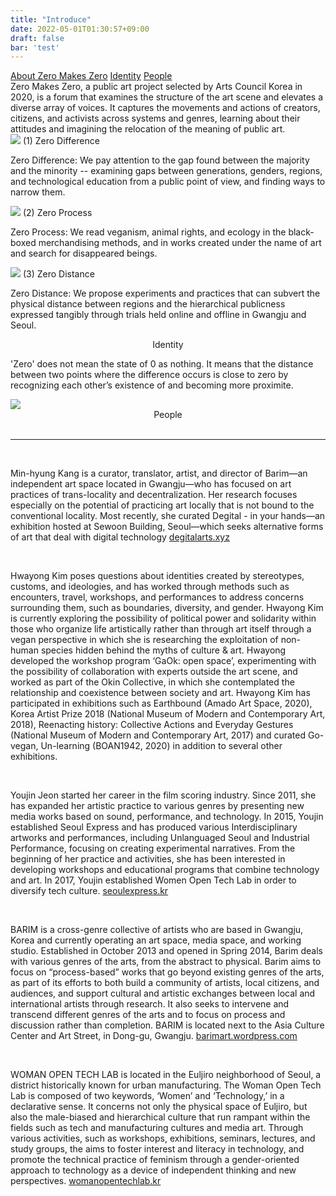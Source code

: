 ```yaml
---
title: "Introduce"
date: 2022-05-01T01:30:57+09:00
draft: false
bar: 'test'
---
```


<div class="flex">
<div class="h-2 mt-4 mb-20 m-auto text-base">
<a class="mt-3 mr-3" href="#">About Zero Makes Zero</span></a>
<a class="mt-3 mr-3" href="#design"><span>Identity</span></a>
<a class="mt-3" href="#people"><span>People</span></a>
</div>
</div>

<div class="max-w-screen-xl m-auto">
<div class="px-4 font-jejumyeongjo text-xl leading-10">
Zero Makes Zero, a public art project selected by Arts Council Korea in 2020, is a forum that examines the structure of the art scene and elevates a diverse array of voices. It captures the movements and actions of creators, citizens, and activists across systems and genres, learning about their attitudes and imagining the relocation of the meaning of public art.
</div>
<div class="lg:flex mt-10 text-xl">
<div class="lg:w-1/3 m-10">
<!-- <img src="https://i.imgur.com/d3gpiGG.png"> <br/> <br/> -->
<img src="/images/introduce_image_1.jpg">
<span class="font-semibold font-jejumyeongjo">(1) Zero Difference</span>
<p class="font-jejumyeongjo leading-10">
Zero Difference: We pay attention to the gap found between the majority and the minority -- examining gaps between generations, genders, regions, and technological education from a public point of view, and finding ways to narrow them.
</p>
</div>
<div class="lg:w-1/3 font-jejumyeongjo m-10">
<!-- <img src="https://i.imgur.com/iXvNl01.png"> <br/> <br/> -->
<img src="/images/introduce_image_2.jpg">
<span class="font-semibold font-jejumyeongjo">(2) Zero Process</span>
<p class="font-jejumyeongjo leading-10">
Zero Process: We read veganism, animal rights, and ecology in the black-boxed merchandising methods, and in works created under the name of art and search for disappeared beings.
</p>
</div>

<div class="lg:w-1/3 font-jejumyeongjo m-10">
<!-- <img src="https://i.imgur.com/JF3fx99.png"><br/> -->
<img src="/images/introduce_image_3.jpg">
<span class="font-semibold font-jejumyeongjo">(3) Zero Distance</span>
<p class="font-jejumyeongjo leading-10">
Zero Distance: We propose experiments and practices that can subvert the physical distance between regions and the hierarchical publicness expressed tangibly through trials held online and offline in Gwangju and Seoul.
</p>
</div>
</div>

<div id="design" class="px-4 text-xl mt-16 mb-20">
<center>
<p class="font-semibold mb-8 leading-10">Identity</p>
</center>
<div>
<p class="font-jejumyeongjo leading-10">
'Zero' does not mean the state of 0 as nothing. It means that the distance between two points where the difference occurs is close to zero by recognizing each other’s existence of and becoming more proximite.
</p>
<img class="mb-20" src="/images/design_identity_en.png">

<!-- <p class="text-lg leading-10"> -->
<!-- 아무것도 발생하지 않는 상태 / 팽팽한 긴장감 <br/> -->
<!-- The state in which nothing happens /  tension <br/> -->
<!-- <br/> -->
<!-- 파동: 존재의 인식 / A와 B에서 발생한 활동 <br/> -->
<!-- Waves: Perception of Being / Activities from A and B <br/> -->
<!-- <br/> -->
<!-- 제로의 모양: 내가 다른 지점에 위치한 누군가와 가까워지기 시작한, 파동이 발생하는 시점 <br/> -->
<!-- Shape of zero: the point at which the wave begins, when we start getting closer to someone at a different point. <br/> -->
<!-- <br/> -->
<!-- 제로의 색: 난색과 한색으로 정의하기 어려운 ‘차가운 붉은 색’ 채도가 높은 중간색 <br/> -->
<!-- Color of Zero: ‘cold red’, a high-saturation neutral tone, which is difficult to define as either a warm or cold color. <br/> -->
<!-- </p> -->
<!-- <span class="text-lg font-semibold">디자인</span> <span class="text-lg">어라우드랩</span>  <br/> -->
<!-- <p class="text-lg leading-10"> -->
<!-- 어라우드랩은 디자인이라는 창작활동 속에서 우리가 놓치고 있는 부분들이 무엇인지 고민하며 우리사회에 필요한 가치를 더 많은 사람이 들을 수 있도록 실험하고 있다. <a href="http://aloud-lab.kr" target="_blank">aloud-lab.kr</a> -->
<!-- </p> -->
</div>
</div>

<div id="people" class="px-4 text-lg  mt-16">
<center>
<span class="font-semibold text-xl mb-8">People</span>
</center>
<!-- <p class="px-2 leading-10"> -->
<!-- <strong>공동기획자 </strong> <span id="co-direct">강민형, 김화용, 전유진</span></span> -->
<!-- <br/> -->
<!-- <strong>참여기관 </strong> <span id="organize">바림, 여성을 위한 열린 기술랩</span> -->
<!-- <br/> -->
<!-- <strong>연구원 </strong> <span id="research">김솜이, 박태인, 이목화, 최윤정 </span> -->
<!-- </p> -->
<br/>
<hr/>
<br/>
<p class="px-2 text-lg leading-10">
<span class="font-semibold">Min-hyung Kang</span> is a curator, translator, artist, and director of Barim—an independent art space located in Gwangju—who has focused on art practices of trans-locality and decentralization. Her research focuses especially on the potential of practicing art locally that is not bound to the conventional locality. Most recently, she curated Degital - in your hands—an exhibition hosted at Sewoon Building, Seoul—which seeks alternative forms of art that deal with digital technology <a href="https://degitalarts.xyz"  target="_blank">degitalarts.xyz</a>
</p>
<br/>
<p class="px-2 leading-10">
<span class="font-semibold">Hwayong Kim</span> poses questions about identities created by stereotypes, customs, and ideologies, and has worked through methods such as encounters, travel, workshops, and performances to address concerns surrounding them, such as boundaries, diversity, and gender. Hwayong Kim is  currently exploring the possibility of political power and solidarity within those who organize life artistically rather than through art itself through a vegan perspective in which she is researching the exploitation of non-human species hidden behind the myths of culture & art. Hwayong developed the workshop program ‘GaOk: open space’, experimenting with the possibility of collaboration with experts outside the art scene, and worked as part of the Okin Collective, in which she contemplated the relationship and coexistence between society and art. Hwayong Kim has participated in exhibitions such as Earthbound (Amado Art Space, 2020), Korea Artist Prize 2018 (National Museum of Modern and Contemporary Art, 2018), Reenacting history: Collective Actions and Everyday Gestures (National Museum of Modern and Contemporary Art, 2017) and curated Go-vegan, Un-learning (BOAN1942, 2020) in addition to several other exhibitions.
</p>
<br/>
<p class="px-2 leading-10">
<span class="font-semibold">Youjin Jeon</span> started her career in the film scoring industry. Since 2011, she has expanded her artistic practice to various genres by presenting new media works based on sound, performance, and technology. In 2015, Youjin established Seoul Express and has produced various Interdisciplinary artworks and performances, including Unlanguaged Seoul and Industrial Performance, focusing on creating experimental narratives. From the beginning of her practice and activities, she has been interested in developing workshops and educational programs that combine technology and art. In 2017, Youjin established Women Open Tech Lab in order to diversify tech culture. <a href="http://seoulexpress.kr" target="_blank">seoulexpress.kr</a>
</p>
<br/>
<p class="px-2 leading-10">
<span class="font-semibold">BARIM</span> is a cross-genre collective of artists who are based in Gwangju, Korea and currently operating an art space, media space, and working studio. Established in October 2013 and opened in Spring 2014, Barim deals with various genres of the arts, from the  abstract to physical. Barim aims to focus on “process-based” works that go beyond existing genres of the arts, as part of its efforts to both build a community of artists, local citizens, and audiences, and support cultural and artistic exchanges between local and international artists through research. It also seeks to intervene and transcend different genres of the arts and to focus on process and discussion rather than completion. BARIM is located next to the Asia Culture Center and Art Street, in Dong-gu, Gwangju. <a href="https://barimart.wordpress.com"  target="_blank">barimart.wordpress.com</a>
</p>
<br/>
<p class="px-2 leading-10">
<span class="font-semibold">WOMAN OPEN TECH LAB</span> is located in the Euljiro neighborhood of Seoul, a district historically known for urban manufacturing. The Woman Open Tech Lab is composed of two keywords, ‘Women’ and ‘Technology,’ in a declarative sense. It concerns not only the physical space of Euljiro, but also the male-biased and hierarchical culture that run rampant within the fields such as tech and manufacturing cultures and media art. Through various activities, such as workshops, exhibitions, seminars, lectures, and study groups, the aims to foster interest and literacy in technology, and promote the technical practice of feminism through a gender-oriented approach to technology as a device of independent thinking and new perspectives. <a href="http://womanopentechlab.kr" target="_blank">womanopentechlab.kr</a>
</p>
<br/>
</div>
</div>
